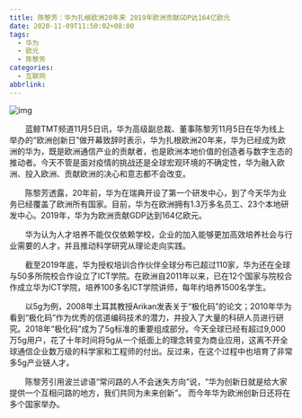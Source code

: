 ```yaml
---
title: 陈黎芳：华为扎根欧洲20年来 2019年欧洲贡献GDP达164亿欧元
date: 2020-11-09T11:50:02+08:00
tags:
  - 华为
  - 欧元
  - 陈黎芳
categories:
  - 互联网
abbrlink:
---
```


![img](https://cdn.jsdelivr.net/gh/yakeing/Documentation@main/Hexo/images/4cf3-kcpxnwv7517783.jpg)

　　蓝鲸TMT频道11月5日讯，华为高级副总裁、董事陈黎芳11月5日在华为线上举办的“欧洲创新日”做开幕致辞时表示，华为扎根欧洲20年来，华为已经成为欧洲的华为，既是欧洲通信产业的贡献者，也是欧洲本地价值的创造者与数字生态的推动者。今天不管是面对疫情的挑战还是全球宏观环境的不确定性，华为融入欧洲、投入欧洲、贡献欧洲的决心和意志都不会改变。

　　陈黎芳透露，20年前，华为在瑞典开设了第一个研发中心，到了今天华为业务已经覆盖了欧洲所有国家。目前，华为在欧洲拥有1.3万多名员工、23个本地研发中心。2019年，华为为欧洲贡献GDP达到164亿欧元。

　　华为认为人才培养不能仅仅依赖学校，企业的加入能够更加高效培养社会与行业需要的人才，并且推动科学研究从理论走向实践。

　　截至2019年底，华为授权培训合作伙伴全球分布已超过110家，华为还在全球与50多所院校合作设立了ICT学院。在欧洲自2011年以来，已在12个国家与院校合作成立华为ICT学院，培养100多名ICT学院讲师，每年约培养1500名学生。

　　以5g为例，2008年土耳其教授Arikan发表关于“极化码”的论文；2010年华为看到“极化码”作为优秀的信道编码技术的潜力，并投入了大量的科研人员进行研究。2018年“极化码”成为了5g标准的重要组成部分。今天全球已经有超过9,000万5g用户，花了十年时间将5g从一个纸面上的理念转变为商业应用，这离不开全球通信企业数万级的科学家和工程师的付出。反过来，在这个过程中也培育了非常多5g产业链人才。

　　陈黎芳引用波兰谚语“常问路的人不会迷失方向”说，“华为创新日就是给大家提供一个互相问路的地方，我们共同为未来创新”。 而今年华为欧洲创新日还将在多个国家举办。